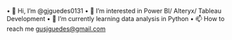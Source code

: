 •	👋 Hi, I’m @gjguedes0131
•	👀 I’m interested in Power BI/ Alteryx/ Tableau Development
•	🌱 I’m currently learning data analysis in Python
•	📫 How to reach me gusjguedes@gmail.com
